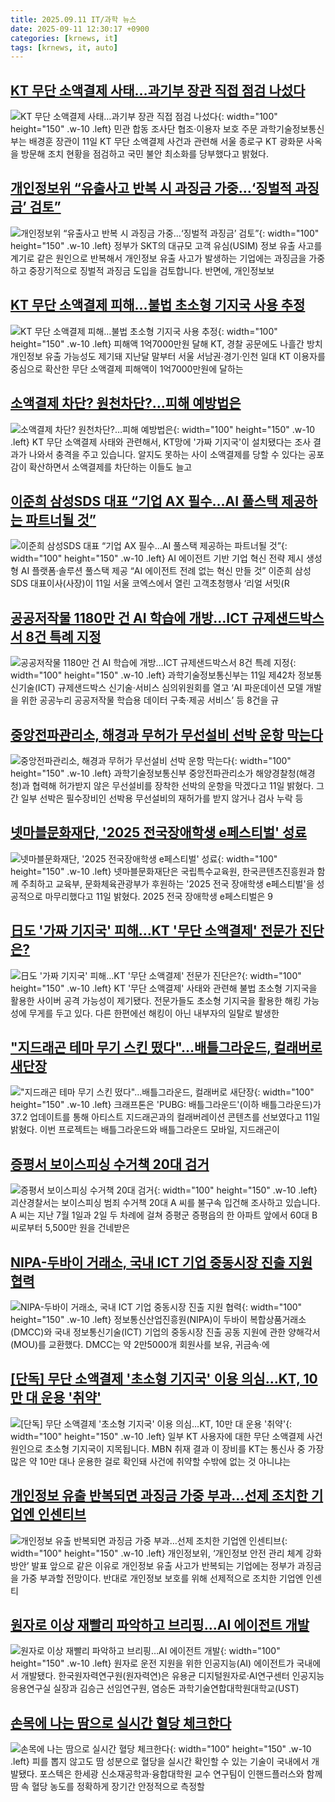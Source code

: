 ```yaml
---
title: 2025.09.11 IT/과학 뉴스
date: 2025-09-11 12:30:17 +0900
categories: [krnews, it]
tags: [krnews, it, auto]
---
```

## [KT 무단 소액결제 사태…과기부 장관 직접 점검 나섰다](https://n.news.naver.com/mnews/article/001/0015619588)

![KT 무단 소액결제 사태…과기부 장관 직접 점검 나섰다](https://mimgnews.pstatic.net/image/origin/001/2025/09/11/15619588.jpg?type=nf220_150){: width="100" height="150" .w-10 .left}
민관 합동 조사단 협조·이용자 보호 주문 과학기술정보통신부는 배경훈 장관이 11일 KT 무단 소액결제 사건과 관련해 서울 종로구 KT 광화문 사옥을 방문해 조치 현황을 점검하고 국민 불안 최소화를 당부했다고 밝혔다.

## [개인정보위 “유출사고 반복 시 과징금 가중…‘징벌적 과징금’ 검토”](https://n.news.naver.com/mnews/article/056/0012027239)

![개인정보위 “유출사고 반복 시 과징금 가중…‘징벌적 과징금’ 검토”](https://mimgnews.pstatic.net/image/origin/056/2025/09/11/12027239.jpg?type=nf220_150){: width="100" height="150" .w-10 .left}
정부가 SKT의 대규모 고객 유심(USIM) 정보 유출 사고를 계기로 같은 원인으로 반복해서 개인정보 유출 사고가 발생하는 기업에는 과징금을 가중하고 중장기적으로 징벌적 과징금 도입을 검토합니다. 반면에, 개인정보보

## [KT 무단 소액결제 피해…불법 초소형 기지국 사용 추정](https://n.news.naver.com/mnews/article/009/0005556332)

![KT 무단 소액결제 피해…불법 초소형 기지국 사용 추정](https://mimgnews.pstatic.net/image/origin/009/2025/09/10/5556332.jpg?type=nf220_150){: width="100" height="150" .w-10 .left}
피해액 1억7000만원 달해 KT, 경찰 공문에도 나흘간 방치 개인정보 유출 가능성도 제기돼 지난달 말부터 서울 서남권·경기·인천 일대 KT 이용자를 중심으로 확산한 무단 소액결제 피해액이 1억7000만원에 달하는

## [소액결제 차단? 원천차단?…피해 예방법은](https://n.news.naver.com/mnews/article/374/0000462627)

![소액결제 차단? 원천차단?…피해 예방법은](https://mimgnews.pstatic.net/image/origin/374/2025/09/11/462627.jpg?type=nf220_150){: width="100" height="150" .w-10 .left}
KT 무단 소액결제 사태와 관련해서, KT망에 '가짜 기지국'이 설치됐다는 조사 결과가 나와서 충격을 주고 있습니다. 알지도 못하는 사이 소액결제를 당할 수 있다는 공포감이 확산하면서 소액결제를 차단하는 이들도 늘고

## [이준희 삼성SDS 대표 “기업 AX 필수…AI 풀스택 제공하는 파트너될 것”](https://n.news.naver.com/mnews/article/016/0002527425)

![이준희 삼성SDS 대표 “기업 AX 필수…AI 풀스택 제공하는 파트너될 것”](https://mimgnews.pstatic.net/image/origin/016/2025/09/11/2527425.jpg?type=nf220_150){: width="100" height="150" .w-10 .left}
AI 에이전트 기반 기업 혁신 전략 제시 생성형 AI 플랫폼·솔루션 풀스택 제공 “AI 에이전트 전례 없는 혁신 만들 것” 이준희 삼성SDS 대표이사(사장)이 11일 서울 코엑스에서 열린 고객초청행사 ‘리얼 서밋(R

## [공공저작물 1180만 건 AI 학습에 개방…ICT 규제샌드박스서 8건 특례 지정](https://n.news.naver.com/mnews/article/119/0003001494)

![공공저작물 1180만 건 AI 학습에 개방…ICT 규제샌드박스서 8건 특례 지정](https://mimgnews.pstatic.net/image/origin/119/2025/09/11/3001494.jpg?type=nf220_150){: width="100" height="150" .w-10 .left}
과학기술정보통신부는 11일 제42차 정보통신기술(ICT) 규제샌드박스 신기술‧서비스 심의위원회를 열고 ‘AI 파운데이션 모델 개발을 위한 공공누리 공공저작물 학습용 데이터 구축·제공 서비스’ 등 8건을 규

## [중앙전파관리소, 해경과 무허가 무선설비 선박 운항 막는다](https://n.news.naver.com/mnews/article/421/0008480168)

![중앙전파관리소, 해경과 무허가 무선설비 선박 운항 막는다](https://mimgnews.pstatic.net/image/origin/421/2025/09/11/8480168.jpg?type=nf220_150){: width="100" height="150" .w-10 .left}
과학기술정보통신부 중앙전파관리소가 해양경찰청(해경청)과 협력해 허가받지 않은 무선설비를 장착한 선박의 운항을 막겠다고 11일 밝혔다. 그간 일부 선박은 필수장비인 선박용 무선설비의 재허가를 받지 않거나 검사 누락 등

## [넷마블문화재단, '2025 전국장애학생 e페스티벌' 성료](https://n.news.naver.com/mnews/article/030/0003349421)

![넷마블문화재단, '2025 전국장애학생 e페스티벌' 성료](https://mimgnews.pstatic.net/image/origin/030/2025/09/11/3349421.jpg?type=nf220_150){: width="100" height="150" .w-10 .left}
넷마블문화재단은 국립특수교육원, 한국콘텐츠진흥원과 함께 주최하고 교육부, 문화체육관광부가 후원하는 '2025 전국 장애학생 e페스티벌'을 성공적으로 마무리했다고 11일 밝혔다. 2025 전국 장애학생 e페스티벌은 9

## [日도 '가짜 기지국' 피해…KT '무단 소액결제' 전문가 진단은?](https://n.news.naver.com/mnews/article/015/0005183378)

![日도 '가짜 기지국' 피해…KT '무단 소액결제' 전문가 진단은?](https://mimgnews.pstatic.net/image/origin/015/2025/09/11/5183378.jpg?type=nf220_150){: width="100" height="150" .w-10 .left}
KT '무단 소액결제' 사태와 관련해 불법 초소형 기지국을 활용한 사이버 공격 가능성이 제기됐다. 전문가들도 초소형 기지국을 활용한 해킹 가능성에 무게를 두고 있다. 다른 한편에선 해킹이 아닌 내부자의 일탈로 발생한

## ["지드래곤 테마 무기 스킨 떴다"…배틀그라운드, 컬래버로 새단장](https://n.news.naver.com/mnews/article/119/0003001409)

!["지드래곤 테마 무기 스킨 떴다"…배틀그라운드, 컬래버로 새단장](https://mimgnews.pstatic.net/image/origin/119/2025/09/11/3001409.jpg?type=nf220_150){: width="100" height="150" .w-10 .left}
크래프톤은 'PUBG: 배틀그라운드'(이하 배틀그라운드)가 37.2 업데이트를 통해 아티스트 지드래곤과의 컬래버레이션 콘텐츠를 선보였다고 11일 밝혔다. 이번 프로젝트는 배틀그라운드와 배틀그라운드 모바일, 지드래곤이

## [증평서 보이스피싱 수거책 20대 검거](https://n.news.naver.com/mnews/article/056/0012026911)

![증평서 보이스피싱 수거책 20대 검거](https://mimgnews.pstatic.net/image/origin/056/2025/09/10/12026911.jpg?type=nf220_150){: width="100" height="150" .w-10 .left}
괴산경찰서는 보이스피싱 범죄 수거책 20대 A 씨를 불구속 입건해 조사하고 있습니다. A 씨는 지난 7월 1일과 2일 두 차례에 걸쳐 증평군 증평읍의 한 아파트 앞에서 60대 B 씨로부터 5,500만 원을 건네받은

## [NIPA-두바이 거래소, 국내 ICT 기업 중동시장 진출 지원 협력](https://n.news.naver.com/mnews/article/030/0003349229)

![NIPA-두바이 거래소, 국내 ICT 기업 중동시장 진출 지원 협력](https://mimgnews.pstatic.net/image/origin/030/2025/09/10/3349229.jpg?type=nf220_150){: width="100" height="150" .w-10 .left}
정보통신산업진흥원(NIPA)이 두바이 복합상품거래소(DMCC)와 국내 정보통신기술(ICT) 기업의 중동시장 진출 공동 지원에 관한 양해각서(MOU)를 교환했다. DMCC는 약 2만5000개 회원사를 보유, 귀금속·에

## [[단독] 무단 소액결제 '초소형 기지국' 이용 의심…KT, 10만 대 운용 '취약'](https://n.news.naver.com/mnews/article/057/0001907660)

![[단독] 무단 소액결제 '초소형 기지국' 이용 의심…KT, 10만 대 운용 '취약'](https://mimgnews.pstatic.net/image/origin/057/2025/09/10/1907660.jpg?type=nf220_150){: width="100" height="150" .w-10 .left}
일부 KT 사용자에 대한 무단 소액결제 사건 원인으로 초소형 기지국이 지목됩니다. MBN 취재 결과 이 장비를 KT는 통신사 중 가장 많은 약 10만 대나 운용한 걸로 확인돼 사건에 취약할 수밖에 없는 것 아니냐는

## [개인정보 유출 반복되면 과징금 가중 부과…선제 조치한 기업엔 인센티브](https://n.news.naver.com/mnews/article/023/0003928567)

![개인정보 유출 반복되면 과징금 가중 부과…선제 조치한 기업엔 인센티브](https://mimgnews.pstatic.net/image/origin/023/2025/09/11/3928567.jpg?type=nf220_150){: width="100" height="150" .w-10 .left}
개인정보위, ‘개인정보 안전 관리 체계 강화 방안’ 발표 앞으로 같은 이유로 개인정보 유출 사고가 반복되는 기업에는 정부가 과징금을 가중 부과할 전망이다. 반대로 개인정보 보호를 위해 선제적으로 조치한 기업엔 인센티

## [원자로 이상 재빨리 파악하고 브리핑…AI 에이전트 개발](https://n.news.naver.com/mnews/article/584/0000034361)

![원자로 이상 재빨리 파악하고 브리핑…AI 에이전트 개발](https://mimgnews.pstatic.net/image/origin/584/2025/09/11/34361.jpg?type=nf220_150){: width="100" height="150" .w-10 .left}
원자로 운전 지원을 위한 인공지능(AI) 에이전트가 국내에서 개발됐다. 한국원자력연구원(원자력연)은 유용균 디지털원자로·AI연구센터 인공지능응용연구실 실장과 김승근 선임연구원, 염승돈 과학기술연합대학원대학교(UST)

## [손목에 나는 땀으로 실시간 혈당 체크한다](https://n.news.naver.com/mnews/article/011/0004531771)

![손목에 나는 땀으로 실시간 혈당 체크한다](https://mimgnews.pstatic.net/image/origin/011/2025/09/11/4531771.jpg?type=nf220_150){: width="100" height="150" .w-10 .left}
피를 뽑지 않고도 땀 성분으로 혈당을 실시간 확인할 수 있는 기술이 국내에서 개발됐다. 포스텍은 한세광 신소재공학과·융합대학원 교수 연구팀이 인핸드플러스와 함께 땀 속 혈당 농도를 정확하게 장기간 안정적으로 측정할

